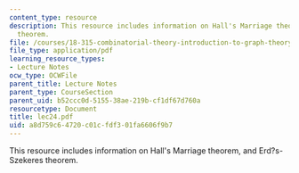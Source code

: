 ```yaml
---
content_type: resource
description: This resource includes information on Hall's Marriage theorem, and Erd?s-Szekeres
  theorem.
file: /courses/18-315-combinatorial-theory-introduction-to-graph-theory-extremal-and-enumerative-combinatorics-spring-2005/a8d759c64720c01cfdf301fa6606f9b7_lec24.pdf
file_type: application/pdf
learning_resource_types:
- Lecture Notes
ocw_type: OCWFile
parent_title: Lecture Notes
parent_type: CourseSection
parent_uid: b52ccc0d-5155-38ae-219b-cf1df67d760a
resourcetype: Document
title: lec24.pdf
uid: a8d759c6-4720-c01c-fdf3-01fa6606f9b7
---
```

This resource includes information on Hall's Marriage theorem, and Erd?s-Szekeres theorem.


